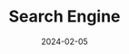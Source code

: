 ---
title: Search Engine
type: Podcast
image: ./images/search-engine.jpg
date: 2024-02-05
link: https://www.jigsawprods.com/podcast/search-engine/
tags: ["General Interest"]
---
